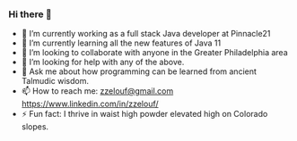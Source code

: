 ### Hi there 👋

- 🔭 I’m currently working as a full stack Java developer at Pinnacle21
- 🌱 I’m currently learning all the new features of Java 11
- 👯 I’m looking to collaborate with anyone in the Greater Philadelphia area
- 🤔 I’m looking for help with any of the above.
- 💬 Ask me about how programming can be learned from ancient Talmudic wisdom.
- 📫 How to reach me: zzelouf@gmail.com https://www.linkedin.com/in/zzelouf/
- ⚡ Fun fact: I thrive in waist high powder elevated high on Colorado slopes.
